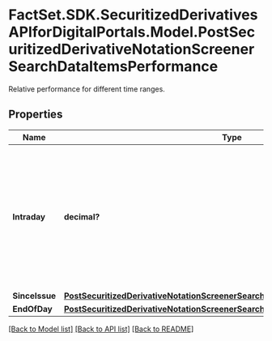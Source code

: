 # FactSet.SDK.SecuritizedDerivativesAPIforDigitalPortals.Model.PostSecuritizedDerivativeNotationScreenerSearchDataItemsPerformance
Relative performance for different time ranges.

## Properties

Name | Type | Description | Notes
------------ | ------------- | ------------- | -------------
**Intraday** | **decimal?** | Intraday relative performance. That is the difference of a notation&#39;s most recent price from the current trading day against the most recent EOD closing price. | [optional] 
**SinceIssue** | [**PostSecuritizedDerivativeNotationScreenerSearchDataItemsPerformanceSinceIssue**](PostSecuritizedDerivativeNotationScreenerSearchDataItemsPerformanceSinceIssue.md) |  | [optional] 
**EndOfDay** | [**PostSecuritizedDerivativeNotationScreenerSearchDataItemsPerformanceEndOfDay**](PostSecuritizedDerivativeNotationScreenerSearchDataItemsPerformanceEndOfDay.md) |  | [optional] 

[[Back to Model list]](../README.md#documentation-for-models) [[Back to API list]](../README.md#documentation-for-api-endpoints) [[Back to README]](../README.md)

